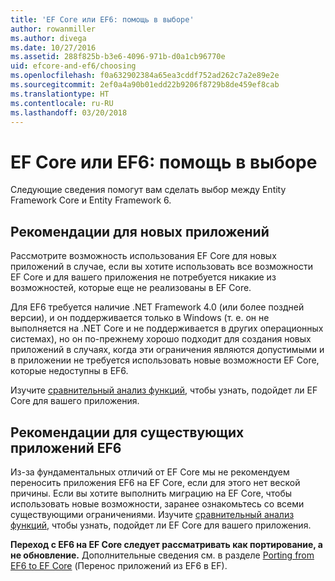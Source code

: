 ```yaml
---
title: 'EF Core или EF6: помощь в выборе'
author: rowanmiller
ms.author: divega
ms.date: 10/27/2016
ms.assetid: 288f825b-b3e6-4096-971b-d0a1cb96770e
uid: efcore-and-ef6/choosing
ms.openlocfilehash: f0a632902384a65ea3cddf752ad262c7a2e89e2e
ms.sourcegitcommit: 2ef0a4a90b01edd22b9206f8729b8de459ef8cab
ms.translationtype: HT
ms.contentlocale: ru-RU
ms.lasthandoff: 03/20/2018
---
```

# <a name="ef-core-and-ef6-which-one-is-right-for-you"></a>EF Core или EF6: помощь в выборе

Следующие сведения помогут вам сделать выбор между Entity Framework Core и Entity Framework 6.

## <a name="guidance-for-new-applications"></a>Рекомендации для новых приложений

Рассмотрите возможность использования EF Core для новых приложений в случае, если вы хотите использовать все возможности EF Core и для вашего приложения не потребуется никакие из возможностей, которые еще не реализованы в EF Core.

Для EF6 требуется наличие .NET Framework 4.0 (или более поздней версии), и он поддерживается только в Windows (т. е. он не выполняется на .NET Core и не поддерживается в других операционных системах), но он по-прежнему хорошо подходит для создания новых приложений в случаях, когда эти ограничения являются допустимыми и в приложении не требуется использовать новые возможности EF Core, которые недоступны в EF6.

Изучите [сравнительный анализ функций](features.md), чтобы узнать, подойдет ли EF Core для вашего приложения.

## <a name="guidance-for-existing-ef6-applications"></a>Рекомендации для существующих приложений EF6

Из-за фундаментальных отличий от EF Core мы не рекомендуем переносить приложения EF6 на EF Core, если для этого нет веской причины. Если вы хотите выполнить миграцию на EF Core, чтобы использовать новые возможности, заранее ознакомьтесь со всеми существующими ограничениями. Изучите [сравнительный анализ функций](features.md), чтобы узнать, подойдет ли EF Core для вашего приложения.

**Переход с EF6 на EF Core следует рассматривать как портирование, а не обновление.** Дополнительные сведения см. в разделе [Porting from EF6 to EF Core](porting/index.md) (Перенос приложений из EF6 в EF).
